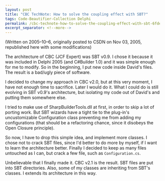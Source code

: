 ```yaml
---
layout: post
title: "CBC TechNote: How to solve the coupling effect with SBT?"
tags: Code-Beautifier-Collection Delphi
permalink: /cbc-technote-how-to-solve-the-coupling-effect-with-sbt-6fde78543560
excerpt_separator: <!--more-->
---
```


(Written on 2005–10–6, originally posted to CSDN on Nov 03, 2005, republished here with some modifications)

The architecture of CBC (JCF Expert) was SBT v0.9. I chose it because it was included in Delphi 2005 (and C#Builder 1.0) and it was simple enough for me to modify. So in the beginning, I put new code inside David's files. The result is a bad/ugly piece of software.

I decided to change my approach in CBC v2.0, but at this very moment, I have not enough time to sacrifice. Later I would do it. What I could do is still evolving in SBT v0.9's architecture, but isolating my code out of David's and putting them somewhere else.

I tried to make use of SharpBuilderTools.dll at first, in order to skip a lot of porting work. But SBT wizards have a tight tie to the plug-in's uncustomizable Configuration class preventing me from adding my configurations (that should be a refactoring chance, since it disobeys the Open Closure principle).

So now, I have to drop this simple idea, and implement more classes. I chose not to crack SBT files, since I'd better to do more by myself, if I want to learn the architecture better. Finally I decided to keep as many files untouched as I can, but crack a few file, such as `Configuration.cs`.

Unbelievable that I finally made it. CBC v2.1 is the result. SBT files are put into SBT directories. Also, some of my classes are inheriting from SBT's classes. I extends its architecture in this way.
